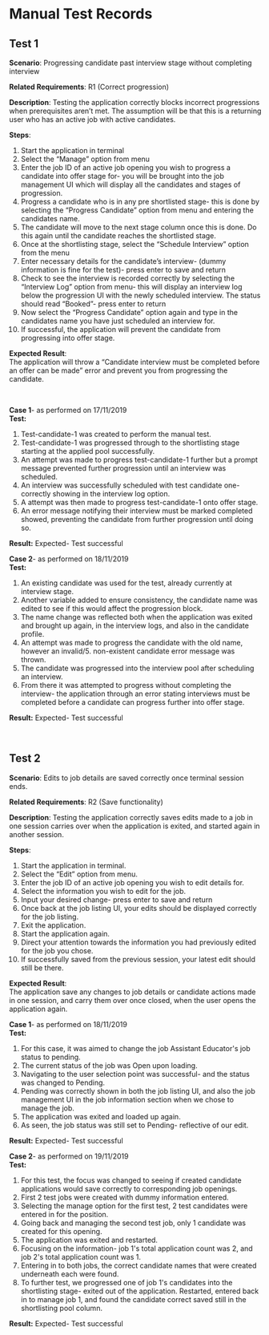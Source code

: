 # Manual Test Records

## **Test 1**

**Scenario**: Progressing candidate past interview stage without completing interview

**Related Requirements**: R1 (Correct progression)

**Description**: Testing the application correctly blocks incorrect progressions when prerequisites aren’t met. The assumption will be that this is a returning user who has an active job with active candidates.

**Steps**:
1. Start the application in terminal
2. Select the “Manage” option from menu
3. Enter the job ID of an active job opening you wish to progress a candidate into offer stage for- you will be brought into the job management UI which will display all the candidates and stages of progression.
4. Progress a candidate who is in any pre shortlisted stage- this is done by selecting the “Progress Candidate” option from menu and entering the candidates name.
5. The candidate will move to the next stage column once this is done.
Do this again until the candidate reaches the shortlisted stage.
6. Once at the shortlisting stage, select the “Schedule Interview” option from the menu
7. Enter necessary details for the candidate’s interview- (dummy information is fine for the test)- press enter to save and return
8. Check to see the interview is recorded correctly by selecting the “Interview Log” option from menu- this will display an interview log below the progression UI with the newly scheduled interview. The status should read “Booked”- press enter to return
9. Now select the “Progress Candidate” option again and type in the candidates name you have just scheduled an interview for.
10. If successful, the application will prevent the candidate from progressing into offer stage.

**Expected Result**:<br> 
The application will throw a “Candidate interview must be completed before an offer can be made” error and prevent you from progressing the candidate.

<br> 

**Case 1**- as performed on 17/11/2019<br> 
**Test:**<br> 
1. Test-candidate-1 was created to perform the manual test. <br> 
2. Test-candidate-1 was progressed through to the shortlisting stage starting at the applied pool successfully. <br> 
3. An attempt was made to progress test-candidate-1 further but a prompt message prevented further progression until an interview was scheduled.<br> 
4. An interview was successfully scheduled with test candidate one- correctly showing in the interview log option.<br> 
5. A attempt was then made to progress test-candidate-1 onto offer stage. 
6. An error message notifying their interview must be marked completed showed, preventing the candidate from further progression until doing so. <br> 

**Result:** Expected- Test successful

**Case 2**- as performed on 18/11/2019<br> 
**Test:** 
1. An existing candidate was used for the test, already currently at interview stage. <br> 
2. Another variable added to ensure consistency, the candidate name was edited to see if this would affect the progression block. <br> 
3. The name change was reflected both when the application was exited and brought up again, in the interview logs, and also in the candidate profile.<br> 
4. An attempt was made to progress the candidate with the old name, however an invalid/5. non-existent candidate error message was thrown.<br> 
6. The candidate was progressed into the interview pool after scheduling an interview.
7. From there it was attempted to progress without completing the interview- the application through an error stating interviews must be completed before a candidate can progress further into offer stage. <br> 

**Result:** Expected- Test successful

<br>

## **Test 2**

**Scenario**: Edits to job details are saved correctly once terminal session ends.

**Related Requirements**: R2 (Save functionality)

**Description**: Testing the application correctly saves edits made to a job in one session carries over when the application is exited, and started again in another session. 

**Steps**:
1. Start the application in terminal.
2. Select the “Edit” option from menu.
3. Enter the job ID of an active job opening you wish to edit details for.
4. Select the information you wish to edit for the job.
5. Input your desired change- press enter to save and return
6. Once back at the job listing UI, your edits should be displayed correctly for the job listing.
7. Exit the application.
8. Start the application again.
9. Direct your attention towards the information you had previously edited for the job you chose.
10. If successfully saved from the previous session, your latest edit should still be there.

**Expected Result**:<br> 
The application save any changes to job details or candidate actions made in one session, and carry them over once closed, when the user opens the application again.

**Case 1**- as performed on 18/11/2019<br> 
**Test:**
1. For this case, it was aimed to change the job Assistant Educator's job status to pending.<br> 
2. The current status of the job was Open upon loading. <br> 
3. Navigating to the user selection point was successful- and the status was changed to Pending. <br> 
4. Pending was correctly shown in both the job listing UI, and also the job management UI in the job information section when we chose to manage the job. <br> 
5. The application was exited and loaded up again.
6. As seen, the job status was still set to Pending- reflective of our edit. <br> 

**Result:** Expected- Test successful

**Case 2**- as performed on 19/11/2019<br> 
**Test:**
1. For this test, the focus was changed to seeing if created candidate applications would save correctly to corresponding job openings. <br> 
2. First 2 test jobs were created with dummy information entered. <br> 
3. Selecting the manage option for the first test, 2 test candidates were entered in for the position.<br> 
4. Going back and managing the second test job, only 1 candidate was created for this opening.<br> 
6. The application was exited and restarted.
7. Focusing on the information- job 1's total application count was 2, and job 2's total application count was 1. <br> 
8. Entering in to both jobs, the correct candidate names that were created underneath each were found. <br>
9. To further test, we progressed one of job 1's candidates into the shortlisting stage- exited out of the application. Restarted, entered back in to manage job 1, and found the candidate correct saved still in the shortlisting pool column.

**Result:** Expected- Test successful
